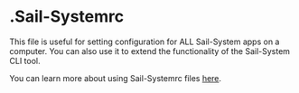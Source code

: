# .Sail-Systemrc

This file is useful for setting configuration for ALL Sail-System apps on a computer.  You can also use it to extend the functionality of the Sail-System CLI tool.

You can learn more about using Sail-Systemrc files [here](https://Sail-Systemjs.com/documentation/concepts/configuration/using-Sail-Systemrc-files).


<docmeta name="displayName" value=".Sail-Systemrc">
